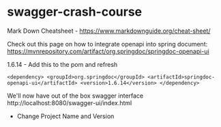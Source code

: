 # swagger-crash-course

Mark Down Cheatsheet - 
https://www.markdownguide.org/cheat-sheet/

Check out this page on how to integrate openapi into spring document:
https://mvnrepository.com/artifact/org.springdoc/springdoc-openapi-ui

1.6.14 - Add this to the pom and refresh 

`<dependency>
    <groupId>org.springdoc</groupId>
    <artifactId>springdoc-openapi-ui</artifactId>
    <version>1.6.14</version>
</dependency>`

We'll now have out of the box swagger interface
http://localhost:8080/swagger-ui/index.html

* Change Project Name and Version


